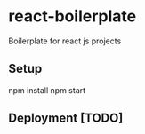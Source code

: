 # react-boilerplate
Boilerplate for react js projects

## Setup
npm install
npm start

## Deployment [TODO]

